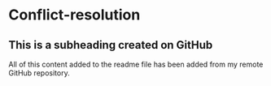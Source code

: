 # Conflict-resolution
## This is a subheading created on GitHub

All of this content added to the readme file has been added from my remote GitHub repository.
